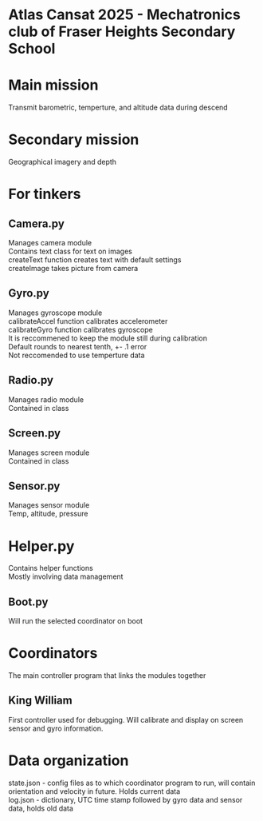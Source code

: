 # Atlas Cansat 2025 - Mechatronics club of Fraser Heights Secondary School

# Main mission
Transmit barometric, temperture, and altitude data during descend

# Secondary mission
Geographical imagery and depth

# For tinkers

## Camera.py
Manages camera module <br />
Contains text class for text on images <br />
createText function creates text with default settings <br />
createImage takes picture from camera

## Gyro.py
Manages gyroscope module <br />
calibrateAccel function calibrates accelerometer <br />
calibrateGyro function calibrates gyroscope <br />
It is reccommened to keep the module still during calibration <br />
Default rounds to nearest tenth, +- .1 error <br />
Not reccomended to use temperture data 

## Radio.py
Manages radio module <br />
Contained in class

## Screen.py
Manages screen module <br />
Contained in class

## Sensor.py
Manages sensor module <br />
Temp, altitude, pressure

# Helper.py
Contains helper functions <br />
Mostly involving data management

## Boot.py
Will run the selected coordinator on boot


# Coordinators
The main controller program that links the modules together

## King William
First controller used for debugging. Will calibrate and display on screen sensor and gyro information.

# Data organization
state.json - config files as to which coordinator program to run, will contain orientation and velocity in future. Holds current data <br />
log.json - dictionary, UTC time stamp followed by gyro data and sensor data, holds old data